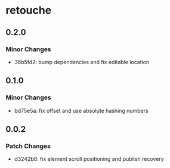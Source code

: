 # retouche

## 0.2.0

### Minor Changes

- 36b5fd2: bump dependencies and fix editable location

## 0.1.0

### Minor Changes

- bd75e5a: fix offset and use absolute hashing numbers

## 0.0.2

### Patch Changes

- d3242b8: fix element scroll positioning and publish recovery
